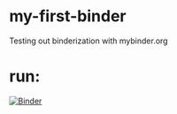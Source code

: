 # my-first-binder
Testing out binderization with mybinder.org

# run:
[![Binder](https://mybinder.org/badge_logo.svg)](https://mybinder.org/v2/gh/earlyraven/my-first-binder/HEAD)
